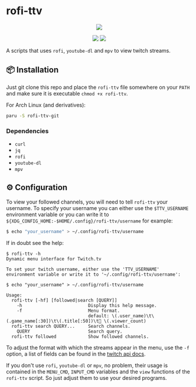 # rofi-ttv

<p align="center">
  <img src="https://i.imgur.com/e2vdSts.png">
</p>

<p align="center">
  <a href="./LICENSE.md"><img src="https://img.shields.io/badge/license-MIT-blue.svg"></a>
  <a href="https://aur.archlinux.org/packages/rofi-ttv-git/"><img src="https://img.shields.io/aur/version/rofi-ttv-git"></a>
</p>

A scripts that uses `rofi`, `youtube-dl` and `mpv` to view twitch streams.

## 📦 Installation

Just git clone this repo and place the `rofi-ttv` file somewhere on your `PATH` and make sure it is executable `chmod +x rofi-ttv`.

For Arch Linux (and derivatives):

```sh
paru -S rofi-ttv-git
```

### Dependencies

- `curl`
- `jq`
- `rofi`
- `youtube-dl`
- `mpv`

## ⚙️ Configuration

To view your followed channels, you will need to tell `rofi-ttv` your username. To specify your username you can either use the `$TTV_USERNAME` environment variable or you can write it to `${XDG_CONFIG_HOME:-$HOME/.config}/rofi-ttv/username` for example:

```sh
$ echo "your_username" > ~/.config/rofi-ttv/username
```

If in doubt see the help:

<!-- help start -->

```console
$ rofi-ttv -h
Dynamic menu interface for Twitch.tv

To set your twitch username, either use the 'TTV_USERNAME'
environment variable or write it to '~/.config/rofi-ttv/username':

$ echo "your_username" > ~/.config/rofi-ttv/username

Usage:
  rofi-ttv [-hf] [followed|search [QUERY]]
    -h                         Display this help message.
    -f                         Menu format. 
                               default: \(.user_name)\t\(.game_name[:30])\t\(.title[:50])\t👤 \(.viewer_count)
  rofi-ttv search QUERY...     Search channels.
    QUERY                      Search query.
  rofi-ttv followed            Show followed channels.
```

<!-- help end -->

To adjust the format with which the streams appear in the menu, use the `-f` option, a list of fields can be found in the [twitch api docs](https://dev.twitch.tv/docs/api/reference/#get-streams).

If you don't use `rofi`, `youtube-dl` or `mpv`, no problem, their usage is contained in the `MENU_CMD`, `INPUT_CMD` variables and the `view` functions of the `rofi-ttv` script. So just adjust them to use your desired programs.

```

```
